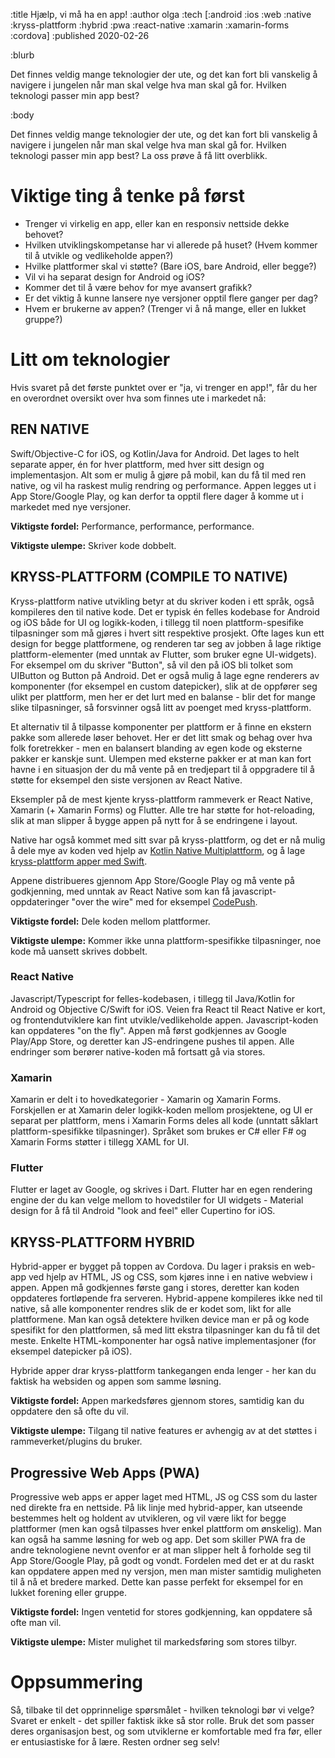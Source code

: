 :title Hjælp, vi må ha en app!
:author olga
:tech [:android :ios :web :native :kryss-plattform :hybrid :pwa :react-native :xamarin :xamarin-forms :cordova]
:published 2020-02-26

:blurb

Det finnes veldig mange teknologier der ute, og det kan fort bli vanskelig å navigere i jungelen når man skal velge hva man skal gå for. Hvilken teknologi passer min app best?

:body

Det finnes veldig mange teknologier der ute, og det kan fort bli vanskelig å navigere i jungelen når man skal velge hva man skal gå for. Hvilken teknologi passer min app best? La oss prøve å få litt overblikk.

# Viktige ting å tenke på først

* Trenger vi virkelig en app, eller kan en responsiv nettside dekke behovet?
* Hvilken utviklingskompetanse har vi allerede på huset? (Hvem kommer til å utvikle og vedlikeholde appen?)
* Hvilke plattformer skal vi støtte? (Bare iOS, bare Android, eller begge?)
* Vil vi ha separat design for Android og iOS?
* Kommer det til å være behov for mye avansert grafikk?
* Er det viktig å kunne lansere nye versjoner opptil flere ganger per dag?
* Hvem er brukerne av appen? (Trenger vi å nå mange, eller en lukket gruppe?)

# Litt om teknologier

Hvis svaret på det første punktet over er "ja, vi trenger en app!", får du her en overordnet oversikt over hva som finnes ute i markedet nå:

## REN NATIVE

Swift/Objective-C for iOS, og Kotlin/Java for Android. Det lages to helt separate apper, én for hver plattform, med hver sitt design og implementasjon.
Alt som er mulig å gjøre på mobil, kan du få til med ren native, og vil ha raskest mulig rendring og performance. Appen legges ut i App Store/Google Play, og kan derfor ta opptil flere dager å komme ut i markedet med nye versjoner.

**Viktigste fordel:**
Performance, performance, performance.

**Viktigste ulempe:**
Skriver kode dobbelt.

## KRYSS-PLATTFORM (COMPILE TO NATIVE)

Kryss-plattform native utvikling betyr at du skriver koden i ett språk, også kompileres den til native kode. Det er typisk én felles kodebase for Android og iOS både for UI og logikk-koden, i tillegg til noen plattform-spesifike tilpasninger som må gjøres i hvert sitt respektive prosjekt. Ofte lages kun ett design for begge plattformene, og renderen tar seg av jobben å lage riktige plattform-elementer (med unntak av Flutter, som bruker egne UI-widgets). For eksempel om du skriver "Button", så vil den på iOS bli tolket som UIButton og Button på Android. Det er også mulig å lage egne renderers av komponenter (for eksempel en custom datepicker), slik at de oppfører seg ulikt per plattform, men her er det lurt med en balanse - blir det for mange slike tilpasninger, så forsvinner også litt av poenget med kryss-plattform.

Et alternativ til å tilpasse komponenter per plattform er å finne en ekstern pakke som allerede løser behovet. Her er det litt smak og behag over hva folk foretrekker - men en balansert blanding av egen kode og eksterne pakker er kanskje sunt. Ulempen med eksterne pakker er at man kan fort havne i en situasjon der du må vente på en tredjepart til å oppgradere til å støtte for eksempel den siste versjonen av React Native.

Eksempler på de mest kjente kryss-plattform rammeverk er React Native, Xamarin (+ Xamarin Forms) og Flutter. Alle tre har støtte for hot-reloading, slik at man slipper å bygge appen på nytt for å se endringene i layout.

Native har også kommet med sitt svar på kryss-plattform, og det er nå mulig å dele mye av koden ved hjelp av [Kotlin Native Multiplattform](https://dev.to/kuuurt/maximizing-code-sharing-between-android-and-ios-with-kotlin-multiplatform-54h8), og å lage [kryss-plattform apper med Swift](https://blog.readdle.com/why-we-use-swift-for-android-db449feeacaf).

Appene distribueres gjennom App Store/Google Play og må vente på godkjenning, med unntak av React Native som kan få javascript-oppdateringer "over the wire" med for eksempel [CodePush](https://docs.microsoft.com/en-us/appcenter/distribution/codepush/).

**Viktigste fordel:**
Dele koden mellom plattformer.

**Viktigste ulempe:**
Kommer ikke unna plattform-spesifikke tilpasninger, noe kode må uansett skrives dobbelt.


### React Native

Javascript/Typescript for felles-kodebasen, i tillegg til Java/Kotlin for Android og Objective C/Swift for iOS. Veien fra React til React Native er kort, og frontendutviklere kan fint utvikle/vedlikeholde appen. Javascript-koden kan oppdateres "on the fly". Appen må først godkjennes av Google Play/App Store, og deretter kan JS-endringene pushes til appen. Alle endringer som berører native-koden må fortsatt gå via stores.

### Xamarin

Xamarin er delt i to hovedkategorier - Xamarin og Xamarin Forms. Forskjellen er at Xamarin deler logikk-koden mellom prosjektene, og UI er separat per plattform, mens i Xamarin Forms deles all kode (unntatt såklart plattform-spesifikke tilpasninger). Språket som brukes er C# eller F# og Xamarin Forms støtter i tillegg XAML for UI.

### Flutter

Flutter er laget av Google, og skrives i Dart. Flutter har en egen rendering engine der du kan velge mellom to hovedstiler for UI widgets - Material design for å få til Android "look and feel" eller Cupertino for iOS.


## KRYSS-PLATTFORM HYBRID

Hybrid-apper er bygget på toppen av Cordova. Du lager i praksis en web-app ved hjelp av HTML, JS og CSS, som kjøres inne i en native webview i appen. Appen må godkjennes første gang i stores, deretter kan koden oppdateres fortløpende fra serveren. Hybrid-appene kompileres ikke ned til native, så alle komponenter rendres slik de er kodet som, likt for alle plattformene. Man kan også detektere hvilken device man er på og kode spesifikt for den plattformen, så med litt ekstra tilpasninger kan du få til det meste. Enkelte HTML-komponenter har også native implementasjoner (for eksempel datepicker på iOS).

Hybride apper drar kryss-plattform tankegangen enda lenger - her kan du faktisk ha websiden og appen som samme løsning.

**Viktigste fordel:**
Appen markedsføres gjennom stores, samtidig kan du oppdatere den så ofte du vil.

**Viktigste ulempe:**
Tilgang til native features er avhengig av at det støttes i rammeverket/plugins du bruker.

## Progressive Web Apps (PWA)

Progressive web apps er apper laget med HTML, JS og CSS som du laster ned direkte fra en nettside. På lik linje med hybrid-apper, kan utseende bestemmes helt og holdent av utvikleren, og vil være likt for begge plattformer (men kan også tilpasses hver enkel plattform om ønskelig). Man kan også ha samme løsning for web og app. Det som skiller PWA fra de andre teknologiene nevnt ovenfor er at man slipper helt å forholde seg til App Store/Google Play, på godt og vondt. Fordelen med det er at du raskt kan oppdatere appen med ny versjon, men man mister samtidig muligheten til å nå et bredere marked. Dette kan passe perfekt for eksempel for en lukket forening eller gruppe.

**Viktigste fordel:**
Ingen ventetid for stores godkjenning, kan oppdatere så ofte man vil.

**Viktigste ulempe:**
Mister mulighet til markedsføring som stores tilbyr.

# Oppsummering

Så, tilbake til det opprinnelige spørsmålet - hvilken teknologi bør vi velge? Svaret er enkelt - det spiller faktisk ikke så stor rolle. Bruk det som passer deres organisasjon best, og som utviklerne er komfortable med fra før, eller er entusiastiske for å lære. Resten ordner seg selv!
